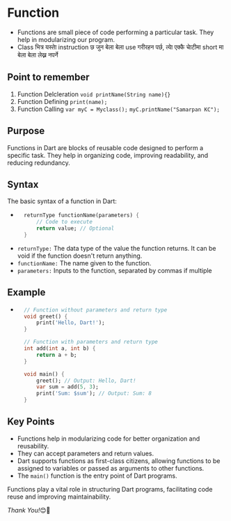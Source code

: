 # Function
- Functions are small piece of code performing a particular task. They help in modularizing our program.
- Class भित्र यस्ताे instruction छ जुन बेला बेला use गरीरहन पर्छ, त्याे एक्कै चाेटीमा short मा बेला बेला लेख्न नपर्ने 

## Point to remember
1. Function Delcleration
`void printName(String name){}`
2. Function Defining
`print(name);`
3. Function Calling
`var myC = Myclass();`
`myC.printName("Samarpan KC");`

## Purpose

Functions in Dart are blocks of reusable code designed to perform a specific task. They help in organizing code, improving readability, and reducing redundancy.

## Syntax

The basic syntax of a function in Dart:
- ```dart
    returnType functionName(parameters) {
        // Code to execute
        return value; // Optional
    }

- `returnType:` The data type of the value the function returns. It can be void if the function doesn't return anything.
- `functionName:` The name given to the function.
- `parameters:` Inputs to the function, separated by commas if multiple

## Example
- ```dart
    // Function without parameters and return type
    void greet() {
        print('Hello, Dart!');
    }

    // Function with parameters and return type
    int add(int a, int b) {
        return a + b;
    }

    void main() {
        greet(); // Output: Hello, Dart!
        var sum = add(5, 3);
        print('Sum: $sum'); // Output: Sum: 8
    }

## Key Points
- Functions help in modularizing code for better organization and reusability.
- They can accept parameters and return values.
- Dart supports functions as first-class citizens, allowing functions to be assigned to variables or passed as arguments to other functions.
- The `main()` function is the entry point of Dart programs.

 Functions play a vital role in structuring Dart programs, facilitating code reuse and improving maintainability.

 _Thank You!_😊💖